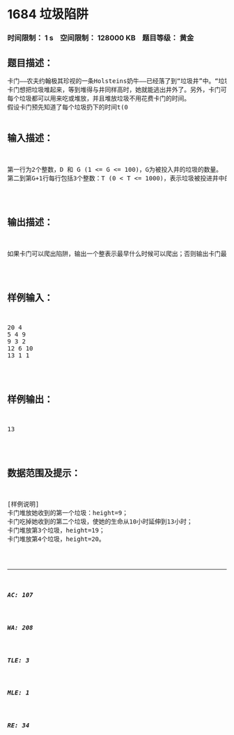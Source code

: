 # 1684 垃圾陷阱   
### 时间限制： 1 s&nbsp;&nbsp;&nbsp;&nbsp;空间限制： 128000 KB&nbsp;&nbsp;&nbsp;&nbsp;题目等级： 黄金  
## 题目描述：  

<pre>
卡门——农夫约翰极其珍视的一条Holsteins奶牛——已经落了到“垃圾井”中。“垃圾井”是农夫们扔垃圾的地方，它的深度为D (2 <= D <= 100)英尺。
卡门想把垃圾堆起来，等到堆得与井同样高时，她就能逃出井外了。另外，卡门可以通过吃一些垃圾来维持自己的生命。
每个垃圾都可以用来吃或堆放，并且堆放垃圾不用花费卡门的时间。
假设卡门预先知道了每个垃圾扔下的时间t(0<t<=1000)，以及每个垃圾堆放的高度h(1<=h<=25)和吃进该垃圾能维持生命的时间f(1<=f<=30)，要求出卡门最早能逃出井外的时间，假设卡门当前体内有足够持续10小时的能量，如果卡门10小时内没有进食，卡门就将饿死。
</pre>
  
  
## 输入描述：  

<pre>
第一行为2个整数，D 和 G (1 <= G <= 100)，G为被投入井的垃圾的数量。
第二到第G+1行每行包括3个整数：T (0 < T <= 1000)，表示垃圾被投进井中的时间；F (1 <= F <= 30)，表示该垃圾能维持卡门生命的时间；和 H (1 <= H <= 25)，该垃圾能垫高的高度。
</pre>
  
  
## 输出描述：  

<pre>
如果卡门可以爬出陷阱，输出一个整表示最早什么时候可以爬出；否则输出卡门最长可以存活多长时间。
</pre>
  
  
## 样例输入：  

<pre>
20 4
5 4 9
9 3 2
12 6 10
13 1 1
</pre>
  
  
## 样例输出：  

<pre>
13
</pre>
  
  
## 数据范围及提示：  

<pre>
[样例说明]
卡门堆放她收到的第一个垃圾：height=9；
卡门吃掉她收到的第二个垃圾，使她的生命从10小时延伸到13小时；
卡门堆放第3个垃圾，height=19；
卡门堆放第4个垃圾，height=20。
</pre>
  
  
***  

##### AC: 107  
##### WA: 208  
##### TLE: 3  
##### MLE: 1  
##### RE: 34  
